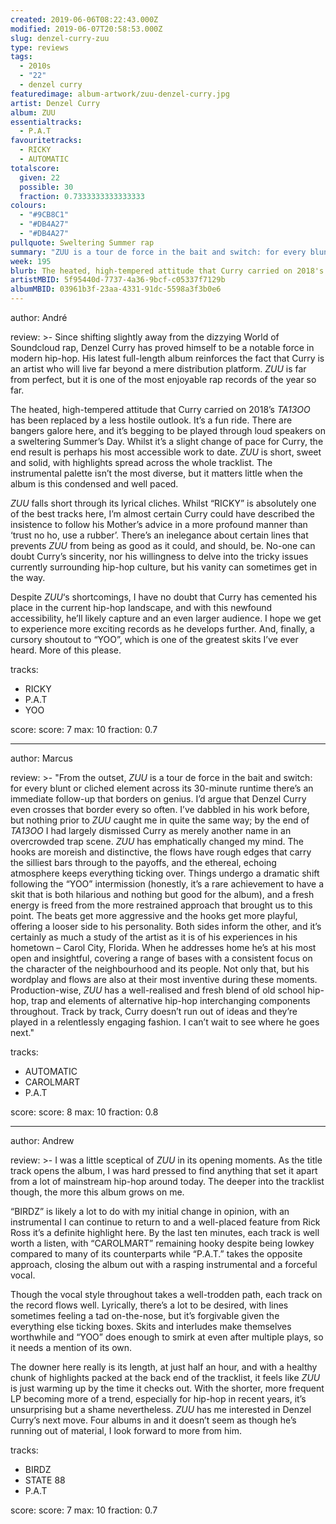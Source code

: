 ```yaml
---
created: 2019-06-06T08:22:43.000Z
modified: 2019-06-07T20:58:53.000Z
slug: denzel-curry-zuu
type: reviews
tags:
  - 2010s
  - "22"
  - denzel curry
featuredimage: album-artwork/zuu-denzel-curry.jpg
artist: Denzel Curry
album: ZUU
essentialtracks:
  - P.A.T
favouritetracks:
  - RICKY
  - AUTOMATIC
totalscore:
  given: 22
  possible: 30
  fraction: 0.7333333333333333
colours:
  - "#9CB8C1"
  - "#DB4A27"
  - "#DB4A27"
pullquote: Sweltering Summer rap
summary: "ZUU is a tour de force in the bait and switch: for every blunt or cliched element across its 30-minute runtime there’s an immediate follow-up that borders on genius. I’d argue that Denzel Curry even crosses that border every so often."
week: 195
blurb: The heated, high-tempered attitude that Curry carried on 2018's TA13OO has been replaced by a less hostile outlook. ZUU is a fun ride.
artistMBID: 5f95440d-7737-4a36-9bcf-c05337f7129b
albumMBID: 03961b3f-23aa-4331-91dc-5598a3f3b0e6
---
```

author: André

review: >-
  Since shifting slightly away from the dizzying World of Soundcloud rap, Denzel Curry has proved himself to be a notable force in modern hip-hop. His latest full-length album reinforces the fact that Curry is an artist who will live far beyond a mere distribution platform. *ZUU* is far from perfect, but it is one of the most enjoyable rap records of the year so far.

  The heated, high-tempered attitude that Curry carried on 2018’s *TA13OO* has been replaced by a less hostile outlook. It’s a fun ride. There are bangers galore here, and it’s begging to be played through loud speakers on a sweltering Summer’s Day. Whilst it’s a slight change of pace for Curry, the end result is perhaps his most accessible work to date. *ZUU* is short, sweet and solid, with highlights spread across the whole tracklist. The instrumental palette isn’t the most diverse, but it matters little when the album is this condensed and well paced.

  *ZUU* falls short through its lyrical cliches. Whilst “RICKY” is absolutely one of the best tracks here, I’m almost certain Curry could have described the insistence to follow his Mother’s advice in a more profound manner than ‘trust no ho, use a rubber’. There’s an inelegance about certain lines that prevents *ZUU* from being as good as it could, and should, be. No-one can doubt Curry’s sincerity, nor his willingness to delve into the tricky issues currently surrounding hip-hop culture, but his vanity can sometimes get in the way.

  Despite *ZUU*‘s shortcomings, I have no doubt that Curry has cemented his place in the current hip-hop landscape, and with this newfound accessibility, he’ll likely capture and an even larger audience. I hope we get to experience more exciting records as he develops further. And, finally, a cursory shoutout to “YOO”, which is one of the greatest skits I’ve ever heard. More of this please.

tracks:
  - RICKY
  - ­­P.A.T
  - ­­YOO

score:
  score: 7
  max: 10
  fraction: 0.7

---
author: Marcus

review: >-
  "From the outset, *ZUU* is a tour de force in the bait and switch: for every blunt or cliched element across its 30-minute runtime there’s an immediate follow-up that borders on genius. I’d argue that Denzel Curry even crosses that border every so often. I’ve dabbled in his work before, but nothing prior to *ZUU* caught me in quite the same way; by the end of *TA13OO* I had largely dismissed Curry as merely another name in an overcrowded trap scene. *ZUU* has emphatically changed my mind. The hooks are moreish and distinctive, the flows have rough edges that carry the silliest bars through to the payoffs, and the ethereal, echoing atmosphere keeps everything ticking over. Things undergo a dramatic shift following the “YOO” intermission (honestly, it’s a rare achievement to have a skit that is both hilarious and nothing but good for the album), and a fresh energy is freed from the more restrained approach that brought us to this point. The beats get more aggressive and the hooks get more playful, offering a looser side to his personality. Both sides inform the other, and it’s certainly as much a study of the artist as it is of his experiences in his hometown – Carol City, Florida. When he addresses home he’s at his most open and insightful, covering a range of bases with a consistent focus on the character of the neighbourhood and its people. Not only that, but his wordplay and flows are also at their most inventive during these moments. Production-wise, *ZUU* has a well-realised and fresh blend of old school hip-hop, trap and elements of alternative hip-hop interchanging components throughout. Track by track, Curry doesn’t run out of ideas and they’re played in a relentlessly engaging fashion. I can’t wait to see where he goes next."

tracks:
  - AUTOMATIC
  - ­­CAROLMART
  - ­­P.A.T

score:
  score: 8
  max: 10
  fraction: 0.8

---
author: Andrew

review: >-
  I was a little sceptical of *ZUU* in its opening moments. As the title track opens the album, I was hard pressed to find anything that set it apart from a lot of mainstream hip-hop around today. The deeper into the tracklist though, the more this album grows on me.

  “BIRDZ” is likely a lot to do with my initial change in opinion, with an instrumental I can continue to return to and a well-placed feature from Rick Ross it’s a definite highlight here. By the last ten minutes, each track is well worth a listen, with “CAROLMART” remaining hooky despite being lowkey compared to many of its counterparts while “P.A.T.” takes the opposite approach, closing the album out with a rasping instrumental and a forceful vocal.

  Though the vocal style throughout takes a well-trodden path, each track on the record flows well. Lyrically, there’s a lot to be desired, with lines sometimes feeling a tad on-the-nose, but it’s forgivable given the everything else ticking boxes. Skits and interludes make themselves worthwhile and “YOO” does enough to smirk at even after multiple plays, so it needs a mention of its own.

  The downer here really is its length, at just half an hour, and with a healthy chunk of highlights packed at the back end of the tracklist, it feels like *ZUU* is just warming up by the time it checks out. With the shorter, more frequent LP becoming more of a trend, especially for hip-hop in recent years, it’s unsurprising but a shame nevertheless. *ZUU* has me interested in Denzel Curry’s next move. Four albums in and it doesn’t seem as though he’s running out of material, I look forward to more from him.

tracks:
  - BIRDZ
  - ­­STATE 88
  - ­­P.A.T
  
score:
  score: 7
  max: 10
  fraction: 0.7
